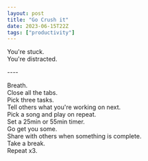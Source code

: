 ```yaml
---
layout: post
title: "Go Crush it"
date: 2023-06-15T22Z
tags: ["productivity"]
---
```


You're stuck.<br/>
You're distracted.<br/>

----<br/>

Breath.<br/>
Close all the tabs.<br/>
Pick three tasks.<br/>
Tell others what you're working on next.<br/>
Pick a song and play on repeat.<br/>
Set a 25min or 55min timer.<br/>
Go get you some.<br/>
Share with others when something is complete.<br/>
Take a break.<br/>
Repeat x3.
